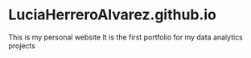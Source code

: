 # LuciaHerreroAlvarez.github.io
This is my personal website
It is the first portfolio for my data analytics projects
